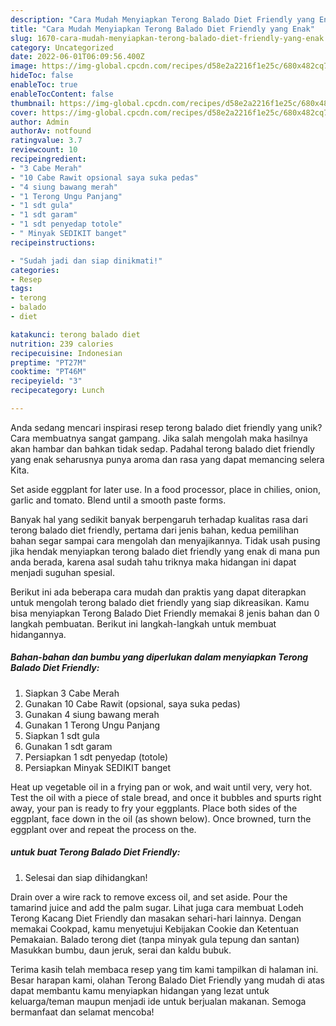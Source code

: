 ```yaml
---
description: "Cara Mudah Menyiapkan Terong Balado Diet Friendly yang Enak"
title: "Cara Mudah Menyiapkan Terong Balado Diet Friendly yang Enak"
slug: 1670-cara-mudah-menyiapkan-terong-balado-diet-friendly-yang-enak
category: Uncategorized
date: 2022-06-01T06:09:56.400Z
image: https://img-global.cpcdn.com/recipes/d58e2a2216f1e25c/680x482cq70/terong-balado-diet-friendly-foto-resep-utama.jpg
hideToc: false
enableToc: true
enableTocContent: false
thumbnail: https://img-global.cpcdn.com/recipes/d58e2a2216f1e25c/680x482cq70/terong-balado-diet-friendly-foto-resep-utama.jpg
cover: https://img-global.cpcdn.com/recipes/d58e2a2216f1e25c/680x482cq70/terong-balado-diet-friendly-foto-resep-utama.jpg
author: Admin
authorAv: notfound
ratingvalue: 3.7
reviewcount: 10
recipeingredient:
- "3 Cabe Merah"
- "10 Cabe Rawit opsional saya suka pedas"
- "4 siung bawang merah"
- "1 Terong Ungu Panjang"
- "1 sdt gula"
- "1 sdt garam"
- "1 sdt penyedap totole"
- " Minyak SEDIKIT banget"
recipeinstructions:

- "Sudah jadi dan siap dinikmati!"
categories:
- Resep
tags:
- terong
- balado
- diet

katakunci: terong balado diet 
nutrition: 239 calories
recipecuisine: Indonesian
preptime: "PT27M"
cooktime: "PT46M"
recipeyield: "3"
recipecategory: Lunch

---
```





Anda sedang mencari inspirasi resep terong balado diet friendly yang unik? Cara membuatnya sangat gampang. Jika salah mengolah maka hasilnya akan hambar dan bahkan tidak sedap. Padahal terong balado diet friendly yang enak seharusnya punya aroma dan rasa yang dapat memancing selera Kita.





Set aside eggplant for later use. In a food processor, place in chilies, onion, garlic and tomato. Blend until a smooth paste forms.

Banyak hal yang sedikit banyak berpengaruh terhadap kualitas rasa dari terong balado diet friendly, pertama dari jenis bahan, kedua pemilihan bahan segar sampai cara mengolah dan menyajikannya. Tidak usah pusing jika hendak menyiapkan terong balado diet friendly yang enak di mana pun anda berada, karena asal sudah tahu triknya maka hidangan ini dapat menjadi suguhan spesial.






Berikut ini ada beberapa cara mudah dan praktis yang dapat diterapkan untuk mengolah terong balado diet friendly yang siap dikreasikan. Kamu bisa menyiapkan Terong Balado Diet Friendly memakai 8 jenis bahan dan 0 langkah pembuatan. Berikut ini langkah-langkah untuk membuat hidangannya.

<!--inarticleads1-->

##### Bahan-bahan dan bumbu yang diperlukan dalam menyiapkan Terong Balado Diet Friendly:

1. Siapkan 3 Cabe Merah
1. Gunakan 10 Cabe Rawit (opsional, saya suka pedas)
1. Gunakan 4 siung bawang merah
1. Gunakan 1 Terong Ungu Panjang
1. Siapkan 1 sdt gula
1. Gunakan 1 sdt garam
1. Persiapkan 1 sdt penyedap (totole)
1. Persiapkan  Minyak SEDIKIT banget


Heat up vegetable oil in a frying pan or wok, and wait until very, very hot. Test the oil with a piece of stale bread, and once it bubbles and spurts right away, your pan is ready to fry your eggplants. Place both sides of the eggplant, face down in the oil (as shown below). Once browned, turn the eggplant over and repeat the process on the. 

<!--inarticleads2-->

#####  untuk buat Terong Balado Diet Friendly:


1. Selesai dan siap dihidangkan!

Drain over a wire rack to remove excess oil, and set aside. Pour the tamarind juice and add the palm sugar. Lihat juga cara membuat Lodeh Terong Kacang Diet Friendly dan masakan sehari-hari lainnya. Dengan memakai Cookpad, kamu menyetujui Kebijakan Cookie dan Ketentuan Pemakaian. Balado terong diet (tanpa minyak gula tepung dan santan) Masukkan bumbu, daun jeruk, serai dan kaldu bubuk. 

Terima kasih telah membaca resep yang tim kami tampilkan di halaman ini. Besar harapan kami, olahan Terong Balado Diet Friendly yang mudah di atas dapat membantu kamu menyiapkan hidangan yang lezat untuk keluarga/teman maupun menjadi ide untuk berjualan makanan. Semoga bermanfaat dan selamat mencoba!
